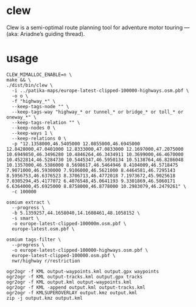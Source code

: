 # clew
Clew is a semi-optimal route planning tool for adventure motor touring — (aka: Ariadne’s guiding thread).

# usage

    CLEW_MIMALLOC_ENABLE=n \
    make && \
    ./dist/bin/clew \
      -i ../patika-maps/europe-latest-clipped-100000-highways.osm.pbf \
      -o o \
      -f "highway_*" \
      --keep-tags-node "" \
      --keep-tags-way "highway_* or tunnel_* or bridge_* or toll_* or oneway_*" \
      --keep-tags-relation "" \
      --keep-nodes 0 \
      --keep-ways 1 \
      --keep-relations 0 \
      -p "12.1358000,46.5405000 12.0855000,46.6945000 12.8428000,47.0401000 12.8333000,47.0833000 12.1697000,47.2075000 10.6949850,46.3496280 10.4846264,46.3434911 10.3699000,46.4670000 10.4522814,46.5284730 10.5445347,46.5950134 10.5138764,46.8286048 10.1357000,46.5386000 8.5698617,46.5464946 8.4104009,46.5718475 7.9071000,46.5930000 7.9106000,46.5621000 8.4464581,46.7295143 8.5956753,46.6376523 8.3706713,46.4772018 7.1973672,45.9025618 7.0305294,45.4177072 6.4076548,45.0641193 9.3301869,46.5060171 6.6364000,45.6925000 8.8758000,46.8778000 10.2983079,46.2479261" \
      -c 100000

    osmium extract \
      --progress \
      -b 5.1359257,44.1658040,14.1608461,48.1058152 \
      -s smart \
      -o europe-latest-clipped-100000m.osm.pbf \
      europe-latest.osm.pbf \

    osmium tags-filter \
      --progress \
      -o europe-latest-clipped-100000-highways.osm.pbf \
      europe-latest-clipped-100000.osm.pbf \
      nwr/highway r/restriction

    ogr2ogr -f KML output-waypoints.kml output.gpx waypoints
    ogr2ogr -f KML output-tracks.kml output.gpx tracks
    ogr2ogr -f KML output.kml output-waypoints.kml
    ogr2ogr -f KML -append output.kml output-tracks.kml
    ogr2ogr -f KMLSUPEROVERLAY output.kmz output.kml
    zip -j output.kmz output.kml
